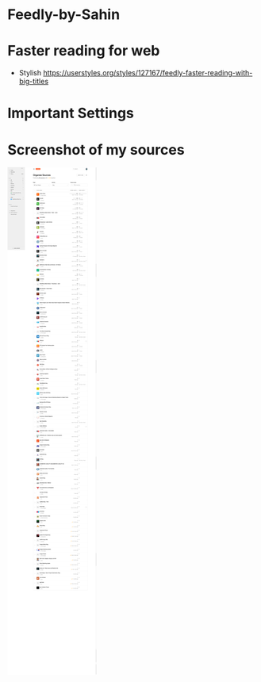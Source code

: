 # Feedly-by-Sahin

# Faster reading for web
* Stylish https://userstyles.org/styles/127167/feedly-faster-reading-with-big-titles

# Important Settings


# Screenshot of my sources


![What I follow](WhatIfollow.png "What I follow")


